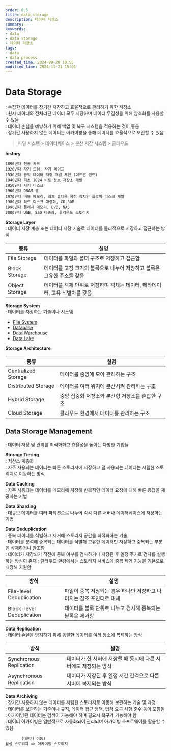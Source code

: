 ```yaml
---
order: 0.5
title: data storage
description: 데이터 저장소
summary:
keywords:
- data
- data storage
- 데이터 저장소
tags:
- data
- data process
created_time: 2024-09-28 10:55
modified_time: 2024-11-21 15:01
---
```


# Data Storage
: 수집한 데이터를 장기간 저장하고 효율적으로 관리하기 위한 저장소  
: 원시 데이터와 전처리된 데이터 모두 저장하며 데이터 무결성을 위해 암호화를 사용할 수 있음  
: 데이터 손실을 예방하기 위해 백업 및 복구 시스템을 적용하는 것이 좋음  
: 장기간 사용하지 않는 데이터는 아카이빙을 통해 데이터를 효율적으로 보관할 수 있음  

> 파일 시스템 > 데이터베이스 > 분산 저장 시스템 > 클라우드

**history**
```
1890년대 천공 카드 
1920년대 자기 드럼, 자기 테이프
1930년대 광학 데이터 저장 개념 제안 (에드윈 랜드)
1940년대 최초 1024 비트 정보 저장소 개발
1950년대 자기 디스크
1960년대 DRAM 셀
1970년대 버블 메모리, 최초 휴대용 저장 장치인 플로피 디스크 개발
1980년대 하드 디스크 대중화, CD-ROM
1990년대 플래시 메모리, DVD, NAS
2000년대 USB, SSD 대중화, 클라우드 스토리지 
```


**Storage Layer**  
: 데이터 저장 계층 또는 데이터 저장 기술로 데이터를 물리적으로 저장하고 접근하는 방식  

종류 | 설명
---|---
File Storage   | 데이터를 파일과 폴더 구조로 저장하고 접근함
Block Storage  | 데이터를 고정 크기의 블록으로 나누어 저장하고 블록은 고유한 주소를 갖음
Object Storage | 데이터를 객체 단위로 저장하며 객체는 데이터, 메타데이터, 고유 식별자를 갖음


**Storage System**  
: 데이터를 저장하는 기술이나 시스템  

- [File System](./file-system.md)
- [Database](./database/index.md)
- [Data Warehouse](./data-warehouse.md)
- [Data Lake](./data-lake.md)


**Storage Architecture**

종류 | 설명
---|---
Centralized Storage | 데이터를 중앙에 모아 관리하는 구조
Distributed Storage | 데이터를 여러 위치에 분산시켜 관리하는 구조
Hybrid Storage | 중앙 집중화 저장소와 분산형 저장소를 혼합한 구조
Cloud Storage  | 클라우드 환경에서 데이터를 관리하는 구조



## Data Storage Management 
: 데이터 저장 및 관리를 최적화하고 효율성을 높이는 다양한 기법들  


**Storage Tiering**  
: 저장소 계층화  
: 자주 사용되는 데이터는 빠른 스토리지에 저장하고 덜 사용되는 데이터는 저렴한 스토리지로 이동하는 방식  


**Data Caching**  
: 자주 사용되는 데이터를 메모리에 저장해 반복적인 데이터 요청에 대해 빠른 응답을 제공하는 기법


**Data Sharding**  
: 대규모 데이터를 여러 파티션으로 나누어 각각 다른 서버나 데이터베이스에 저장하는 기법


**Data Deduplication**  
: 중복 데이터를 식별하고 제거해 스토리지 공간을 최적화하는 기술  
: 데이터를 분석해 중복되는 데이터를 식별해 고유한 데이터만 저장하고 중복되는 부분은 삭제하거나 참조함  
: 데이터가 저장되기 직전에 중복 여부를 검사하거나 저장된 후 일정 주기로 검사를 실행하는 방식이 존재
: 클라우드 환경에서는 스토리지 서비스에 중복 제거 기능을 기본으로 내장해 지원함  

방식 | 설명
---|---
File-level Deduplication  | 파일이 중복 저장되는 경우 하나만 저장하고 나머지는 참조 포인터로 대체
Block-level Deduplication | 데이터를 블록 단위로 나누고 검사해 중복되는 블록은 제거함


**Data Replication**  
: 데이터 손실을 방지하기 위해 동일한 데이터를 여러 장소에 복제하는 방식  

방식 | 설명
---|---
Synchronous Replication  | 데이터가 한 서버에 저장될 때 동시에 다른 서버에도 저장되는 방식
Asynchronous Replication | 데이터가 저장된 후 일정 시간 간격으로 다른 서버에 복제되는 방식


**Data Archiving**  
: 장기간 사용하지 않는 데이터를 저렴한 스토리지로 이동해 보관하는 기술 및 과정   
: 데이터를 보관하는 기준이나 규칙, 데이터 접근 정책, 법적 요구 사항 준수 등이 포함됨   
: 아카이빙된 데이터는 검색이 가능해야 하며 필요시 복구가 가능해야 함  
: 데이터 아카이빙은 일반적으로 자동화되어 관리되며 아카이빙 소프트웨어를 활용할 수 있음  

```
       (데이터 이동)
활성 스토리지 => 아카이빙 스토리지
```